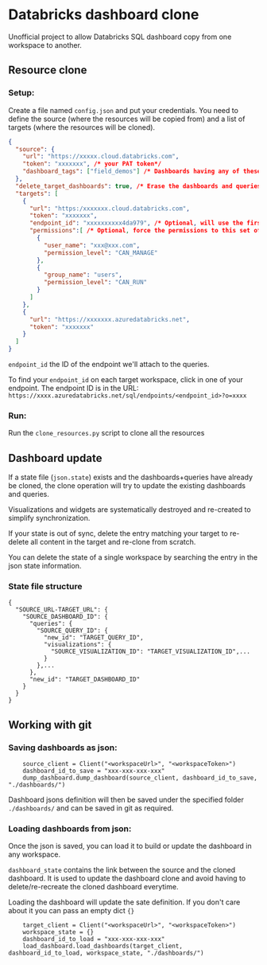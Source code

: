 # Databricks dashboard clone
Unofficial project to allow Databricks SQL dashboard copy from one workspace to another.

## Resource clone

### Setup:
Create a file named `config.json` and put your credentials. You need to define the source (where the resources will be copied from) and a list of targets (where the resources will be cloned).

```json
{
  "source": {
    "url": "https://xxxxx.cloud.databricks.com",
    "token": "xxxxxxx", /* your PAT token*/
    "dashboard_tags": ["field_demos"] /* Dashboards having any of these tags matching will be cloned from the SOURCE */
  },
  "delete_target_dashboards": true, /* Erase the dashboards and queries in the targets having the same tags in TARGETS. If false, won't do anything (might endup with duplicates). */
  "targets": [
    {
      "url": "https:/xxxxxxx.cloud.databricks.com",
      "token": "xxxxxxx",
      "endpoint_id": "xxxxxxxxxx4da979", /* Optional, will use the first endpoint available if not set. At least 1 endpoint must exist in the workspace.*/
      "permissions":[ /* Optional, force the permissions to this set of values. In this example we add a CAN_RUN for All Users.*/
        {
          "user_name": "xxx@xxx.com",
          "permission_level": "CAN_MANAGE"
        },
        {
          "group_name": "users",
          "permission_level": "CAN_RUN"
        }
      ]
    },
    {
      "url": "https://xxxxxxx.azuredatabricks.net",
      "token": "xxxxxxx"
    }
  ]
}
```

`endpoint_id` the ID of the endpoint we'll attach to the queries.

To find your `endpoint_id` on each target workspace, click in one of your endpoint.
The endpoint ID is in the URL: `https://xxxx.azuredatabricks.net/sql/endpoints/<endpoint_id>?o=xxxx`

### Run:
Run the `clone_resources.py` script to clone all the resources

## Dashboard update
If a state file (`json.state`) exists and the dashboards+queries have already be cloned, the clone operation will try to update the existing dashboards and queries.

Visualizations and widgets are systematically destroyed and re-created to simplify synchronization.

If your state is out of sync, delete the entry matching your target to re-delete all content in the target and re-clone from scratch.

You can delete the state of a single workspace by searching the entry in the json state information. 
### State file structure
```
{
  "SOURCE_URL-TARGET_URL": {
    "SOURCE_DASHBOARD_ID": {
      "queries": {
        "SOURCE_QUERY_ID": {
          "new_id": "TARGET_QUERY_ID",
          "visualizations": {
            "SOURCE_VISUALIZATION_ID": "TARGET_VISUALIZATION_ID",...
          }
        },...
      },
      "new_id": "TARGET_DASHBOARD_ID"
    }
  }
}
```

## Working with git

### Saving dashboards as json:
```
    source_client = Client("<workspaceUrl>", "<workspaceToken>")
    dashboard_id_to_save = "xxx-xxx-xxx-xxx"
    dump_dashboard.dump_dashboard(source_client, dashboard_id_to_save, "./dashboards/")
```

Dashboard jsons definition will then be saved under the specified folder `./dashboards/` and can be saved in git as required.


### Loading dashboards from json:
Once the json is saved, you can load it to build or update the dashboard in any workspace.

`dashboard_state` contains the link between the source and the cloned dashboard. 
It is used to update the dashboard clone and avoid having to delete/re-recreate the cloned dashboard everytime. 

Loading the dashboard will update the sate definition. If you don't care about it you can pass an empty dict `{}`

```
    target_client = Client("<workspaceUrl>", "<workspaceToken>")
    workspace_state = {}
    dashboard_id_to_load = "xxx-xxx-xxx-xxx"
    load_dashboard.load_dashboards(target_client, dashboard_id_to_load, workspace_state, "./dashboards/")
```